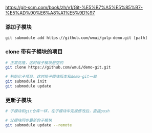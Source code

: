 https://git-scm.com/book/zh/v1/Git-%E5%B7%A5%E5%85%B7-%E5%AD%90%E6%A8%A1%E5%9D%97

### 添加子模块

```
git submodule add https://github.com/wmui/gulp-demo.git [path]
```

### clone 带有子模块的项目

```bash
# 正常克隆，这时候子模块是空的
git clone https://github.com/wmui/demo-git.git

# 初始化子项目，这时候子模块版本和demo-git一致
git submodule init
git submodule update
```

### 更新子模块

```bash
# 子模块和git仓库一样，在子模块中完成修改后，直接push

# 父模块同步最新的子模块
git submodule update --remote

```
